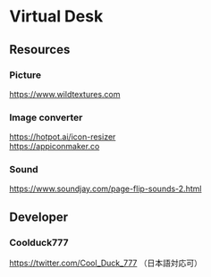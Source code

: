 # Virtual Desk
  
## Resources
### Picture
https://www.wildtextures.com    
### Image converter
https://hotpot.ai/icon-resizer  
https://appiconmaker.co  
### Sound  
https://www.soundjay.com/page-flip-sounds-2.html  

  
## Developer  
### Coolduck777  
https://twitter.com/Cool_Duck_777  （日本語対応可）






